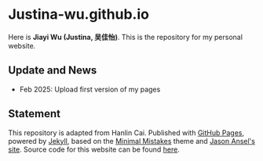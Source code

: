 # Justina-wu.github.io

Here is **Jiayi Wu (Justina, 吴佳怡)**. This is the repository for my personal website.

## Update and News

- Feb 2025: Upload first version of my pages

## Statement

This repository is adapted from Hanlin Cai. Published with [GitHub Pages](https://pages.github.com/), powered by [Jekyll](https://jekyllrb.com/), based on the [Minimal Mistakes](https://mademistakes.com/) theme and [Jason Ansel's site](https://github.com/jansel/jansel.github.io). Source code for this website can be found [here](https://github.com/GuangLun2000/GuangLun2000.github.io).

